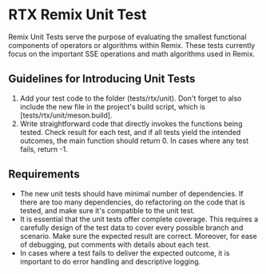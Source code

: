 # RTX Remix Unit Test

Remix Unit Tests serve the purpose of evaluating the smallest functional components of operators or algorithms within Remix.
These tests currently focus on the important SSE operations and math algorithms used in Remix.

## Guidelines for Introducing Unit Tests

1. Add your test code to the folder (tests/rtx/unit). Don't forget to also include the new file in the project's build script, which is [tests/rtx/unit/meson.build].
2. Write straightforward code that directly invokes the functions being tested. Check result for each test, and if all tests yield the intended outcomes, the main function should return 0. In cases where any test fails, return -1.

## Requirements

- The new unit tests should have minimal number of dependencies. If there are too many dependencies, do refactoring on the code that is tested, and make sure it's compatible to the unit test.
- It is essential that the unit tests offer complete coverage. This requires a carefully design of the test data to cover every possible branch and scenario. Make sure the expected result are correct. Moreover, for ease of debugging, put comments with details about each test.
- In cases where a test fails to deliver the expected outcome, it is important to do error handling and descriptive logging.
